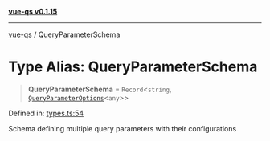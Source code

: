 [**vue-qs v0.1.15**](../README.md)

***

[vue-qs](../README.md) / QueryParameterSchema

# Type Alias: QueryParameterSchema

> **QueryParameterSchema** = `Record`\<`string`, [`QueryParameterOptions`](QueryParameterOptions.md)\<`any`\>\>

Defined in: [types.ts:54](https://github.com/iamsomraj/vue-qs/blob/479c0d0dd04c282413431d3d2112e6dc9639b922/src/types.ts#L54)

Schema defining multiple query parameters with their configurations
